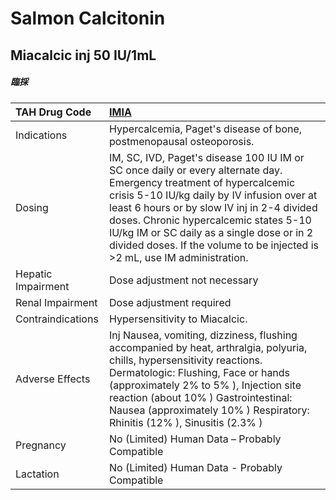 # Salmon Calcitonin

## Miacalcic inj 50 IU/1mL

##### 臨採

| TAH Drug Code      | [IMIA](https://www.tahsda.org.tw/drugs/hissearch.php?drug_code=IMIA)                                                                                                                                                                                                                                                                                                                   |
|:-------------------|:---------------------------------------------------------------------------------------------------------------------------------------------------------------------------------------------------------------------------------------------------------------------------------------------------------------------------------------------------------------------------------------|
| Indications        | Hypercalcemia, Paget's disease of bone, postmenopausal osteoporosis.                                                                                                                                                                                                                                                                                                                   |
| Dosing             | IM, SC, IVD, Paget's disease 100 IU IM or SC once daily or every alternate day. Emergency treatment of hypercalcemic crisis 5-10 IU/kg daily by IV infusion over at least 6 hours or by slow IV inj in 2-4 divided doses. Chronic hypercalcemic states 5-10 IU/kg IM or SC daily as a single dose or in 2 divided doses. If the volume to be injected is >2 mL, use IM administration. |
| Hepatic Impairment | Dose adjustment not necessary                                                                                                                                                                                                                                                                                                                                                          |
| Renal Impairment   | Dose adjustment required                                                                                                                                                                                                                                                                                                                                                               |
| Contraindications  | Hypersensitivity to Miacalcic.                                                                                                                                                                                                                                                                                                                                                         |
| Adverse Effects    | Inj Nausea, vomiting, dizziness, flushing accompanied by heat, arthralgia, polyuria, chills, hypersensitivity reactions. Dermatologic: Flushing, Face or hands (approximately 2% to 5% ), Injection site reaction (about 10% ) Gastrointestinal: Nausea (approximately 10% ) Respiratory: Rhinitis (12% ), Sinusitis (2.3% )                                                           |
| Pregnancy          | No (Limited) Human Data – Probably Compatible                                                                                                                                                                                                                                                                                                                                          |
| Lactation          | No (Limited) Human Data - Probably Compatible                                                                                                                                                                                                                                                                                                                                          |

